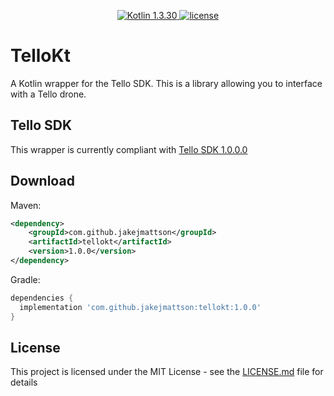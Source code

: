 <p align="center">
  <a href="https://kotlinlang.org/">
    <img src="https://img.shields.io/badge/Kotlin-1.3.30-blue.svg" alt="Kotlin 1.3.30">
  </a>
  <a href="LICENSE.md">
    <img src="https://img.shields.io/github/license/JakeJMattson/TouchControl.svg" alt="license">
  </a>
</p>

# TelloKt
A Kotlin wrapper for the Tello SDK. This is a library allowing you to interface with a Tello drone.

## Tello SDK
This wrapper is currently compliant with [Tello SDK 1.0.0.0](https://dl-cdn.ryzerobotics.com/downloads/tello/0228/Tello+SDK+Readme.pdf)

## Download

Maven:
```xml
<dependency>
    <groupId>com.github.jakejmattson</groupId>
    <artifactId>tellokt</artifactId>
    <version>1.0.0</version>
</dependency>
```

Gradle:
```gradle
dependencies {
  implementation 'com.github.jakejmattson:tellokt:1.0.0'
}
```

## License
This project is licensed under the MIT License - see the [LICENSE.md](LICENSE.md) file for details
